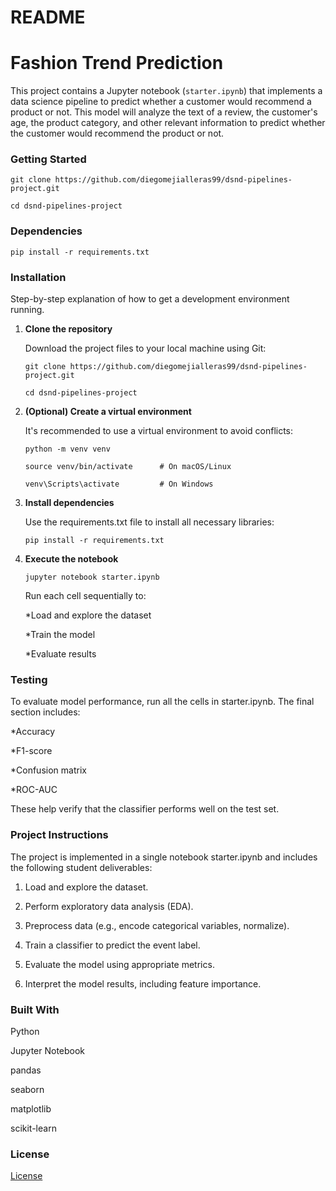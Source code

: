 # README

# Fashion Trend Prediction

This project contains a Jupyter notebook (`starter.ipynb`) that implements a data science pipeline to predict whether a customer would recommend a product or not. This model will analyze the text of a review, the customer's age, the product category, and other relevant information to predict whether the customer would recommend the product or not. 

### Getting Started

```
git clone https://github.com/diegomejialleras99/dsnd-pipelines-project.git

cd dsnd-pipelines-project

```

### Dependencies

```
pip install -r requirements.txt

```

### Installation

Step-by-step explanation of how to get a development environment running.

1. **Clone the repository**
   
   Download the project files to your local machine using Git:
   
   ```
   git clone https://github.com/diegomejialleras99/dsnd-pipelines-project.git
   
   cd dsnd-pipelines-project
   ```
   
3. **(Optional) Create a virtual environment**
   
   It's recommended to use a virtual environment to avoid conflicts:
   
   ```
   python -m venv venv
   
   source venv/bin/activate      # On macOS/Linux
   
   venv\Scripts\activate         # On Windows
   ```
   
5. **Install dependencies**
   
   Use the requirements.txt file to install all necessary libraries:
   
   ```
   pip install -r requirements.txt
   ```
   
7. **Execute the notebook**

   ```
   jupyter notebook starter.ipynb
   
   ```
   Run each cell sequentially to:

     *Load and explore the dataset
  
     *Train the model
  
     *Evaluate results


### Testing

To evaluate model performance, run all the cells in starter.ipynb. The final section includes:

*Accuracy

*F1-score

*Confusion matrix

*ROC-AUC

These help verify that the classifier performs well on the test set.


### Project Instructions

The project is implemented in a single notebook starter.ipynb and includes the following student deliverables:

1. Load and explore the dataset.

2. Perform exploratory data analysis (EDA).

3. Preprocess data (e.g., encode categorical variables, normalize).

4. Train a classifier to predict the event label.

5. Evaluate the model using appropriate metrics.

6. Interpret the model results, including feature importance.

### Built With

Python

Jupyter Notebook

pandas

seaborn

matplotlib

scikit-learn


### License

[License](LICENSE.txt)
